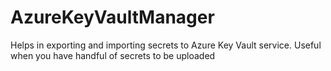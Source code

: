 # AzureKeyVaultManager
Helps in exporting and importing secrets to Azure Key Vault service. Useful when you have handful of secrets to be uploaded
